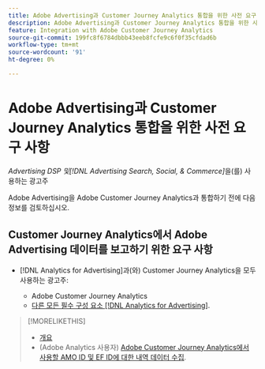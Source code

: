 ```yaml
---
title: Adobe Advertising과 Customer Journey Analytics 통합을 위한 사전 요구 사항
description: Adobe Advertising과 Customer Journey Analytics 통합을 위한 사전 요구 사항
feature: Integration with Adobe Customer Journey Analytics
source-git-commit: 199fc8f6784dbbb43eeb8fcfe9c6f0f35cfdad6b
workflow-type: tm+mt
source-wordcount: '91'
ht-degree: 0%

---
```


# Adobe Advertising과 Customer Journey Analytics 통합을 위한 사전 요구 사항

*Advertising DSP 및[!DNL Advertising Search, Social, & Commerce]*&#x200B;을(를) 사용하는 광고주

Adobe Advertising을 Adobe Customer Journey Analytics과 통합하기 전에 다음 정보를 검토하십시오.

## Customer Journey Analytics에서 Adobe Advertising 데이터를 보고하기 위한 요구 사항

* [!DNL Analytics for Advertising]과(와) Customer Journey Analytics을 모두 사용하는 광고주:

   * Adobe Customer Journey Analytics<!-- any specific version? -->
   * [다른 모든 필수 구성 요소 [!DNL Analytics for Advertising]](/help/integrations/analytics/prerequisites.md).

>[!MORELIKETHIS]
>
>* [개요](overview.md)
>* (Adobe Analytics 사용자) [Adobe Customer Journey Analytics에서 사용할 AMO ID 및 EF ID에 대한 내역 데이터 수집](/help/integrations/analytics/rvars-to-evars.md).
